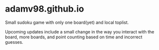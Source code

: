 # adamv98.github.io
Small sudoku game with only one board(yet) and local toplist.

Upcoming updates include a small change in the way you interact with the board, more boards, 
and point counting based on time and incorrect guesses.
